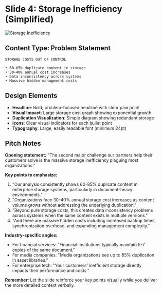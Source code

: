 # Slide 4: Storage Inefficiency (Simplified)

![Storage Inefficiency](../images/slide4.png)

## Content Type: Problem Statement

```
STORAGE COSTS OUT OF CONTROL

• 60-85% duplicate content in storage
• 30-40% annual cost increases
• Data inconsistency across systems
• Massive hidden management costs
```

## Design Elements

- **Headline**: Bold, problem-focused headline with clear pain point
- **Visual Impact**: Large storage cost graph showing exponential growth
- **Duplication Visualization**: Simple diagram showing redundant storage
- **Icons**: Clear visual indicators for each bullet point
- **Typography**: Large, easily readable font (minimum 24pt)

## Pitch Notes

**Opening statement:**
"The second major challenge our partners help their customers solve is the massive storage inefficiency plaguing most organizations."

**Key points to emphasize:**
1. "Our analysis consistently shows 60-85% duplicate content in enterprise storage systems, particularly in document-heavy environments."
2. "Organizations face 30-40% annual storage cost increases as content volume grows without addressing the underlying duplication."
3. "Beyond pure storage costs, this creates data inconsistency problems across systems when the same content exists in multiple versions."
4. "And there are massive hidden costs including increased backup times, synchronization overhead, and expanding management complexity."

**Industry-specific angles:**
- For financial services: "Financial institutions typically maintain 5-7 copies of the same document."
- For media companies: "Media organizations see up to 85% duplication in asset libraries."
- For enterprise tech: "Your customers' inefficient storage directly impacts their performance and costs."

**Remember**: Let the slide reinforce your key points visually while you deliver the more detailed context verbally.